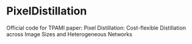 # PixelDistillation
Official code for TPAMI paper: Pixel Distillation: Cost-flexible Distillation across Image Sizes and Heterogeneous Networks
